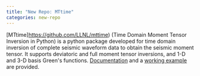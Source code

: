 ```yaml
---
title: "New Repo: MTtime"
categories: new-repo
---
```


[MTtime]https://github.com/LLNL/mttime) (Time Domain Moment Tensor Inversion in Python) is a python package developed for time domain inversion of complete seismic waveform data to obtain the seismic moment tensor. It supports deviatoric and full moment tensor inversions, and 1-D and 3-D basis Green's functions. [Documentation](https://mttime.readthedocs.io/en/latest/index.html) and a [working example](https://github.com/LLNL/mttime/tree/master/examples/notebooks) are provided.
